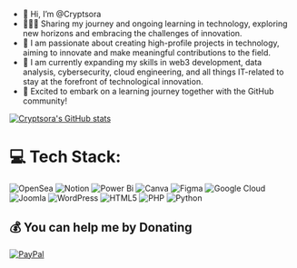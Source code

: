- 👋 Hi, I’m @Cryptsora
- 👩🏻‍💻 Sharing my journey and ongoing learning in technology, exploring new horizons and embracing the challenges of innovation.
- 👀 I am passionate about creating high-profile projects in technology, aiming to innovate and make meaningful contributions to the field.
- 🌱 I am currently expanding my skills in web3 development, data analysis, cybersecurity, cloud engineering, and all things IT-related to stay at the forefront of technological innovation.
- 💞️ Excited to embark on a learning journey together with the GitHub community!
  
[![Cryptsora's GitHub stats](https://github-readme-stats.vercel.app/api?username=Cryptsora)](https://github.com/Cryptsora/github-readme-stats)


# 💻 Tech Stack:
![OpenSea](https://img.shields.io/badge/OpenSea-%232081E2.svg?style=for-the-badge&logo=opensea&logoColor=white) ![Notion](https://img.shields.io/badge/Notion-%23000000.svg?style=for-the-badge&logo=notion&logoColor=white) ![Power Bi](https://img.shields.io/badge/power_bi-F2C811?style=for-the-badge&logo=powerbi&logoColor=black)  ![Canva](https://img.shields.io/badge/Canva-%2300C4CC.svg?style=for-the-badge&logo=Canva&logoColor=white)  ![Figma](https://img.shields.io/badge/figma-%23F24E1E.svg?style=for-the-badge&logo=figma&logoColor=white) ![Google Cloud](https://img.shields.io/badge/GoogleCloud-%234285F4.svg?style=for-the-badge&logo=google-cloud&logoColor=white)![Joomla](https://img.shields.io/badge/joomla-%235091CD.svg?style=for-the-badge&logo=joomla&logoColor=white) ![WordPress](https://img.shields.io/badge/WordPress-%23117AC9.svg?style=for-the-badge&logo=WordPress&logoColor=white) ![HTML5](https://img.shields.io/badge/html5-%23E34F26.svg?style=for-the-badge&logo=html5&logoColor=white)  ![PHP](https://img.shields.io/badge/php-%23777BB4.svg?style=for-the-badge&logo=php&logoColor=white) ![Python](https://img.shields.io/badge/python-3670A0?style=for-the-badge&logo=python&logoColor=ffdd54)  



  ## 💰 You can help me by Donating
  [![PayPal](https://img.shields.io/badge/PayPal-00457C?style=for-the-badge&logo=paypal&logoColor=white)](https://paypal.me/dojiko) 

  
<!-- Proudly created with GPRM ( https://gprm.itsvg.in ) -->

<!-- Proudly created with GPRM ( https://gprm.itsvg.in ) -->
<!---
Dojikooo/Dojikooo is a ✨ special ✨ repository because its `README.md` (this file) appears on your GitHub profile.
You can click the Preview link to take a look at your changes.
--->


<!---
Fongkan/Fongkan is a ✨ special ✨ repository because its `README.md` (this file) appears on your GitHub profile.
You can click the Preview link to take a look at your changes.
--->


<!---
Cryptsora/Cryptsora is a ✨ special ✨ repository because its `README.md` (this file) appears on your GitHub profile.
You can click the Preview link to take a look at your changes.
--->
